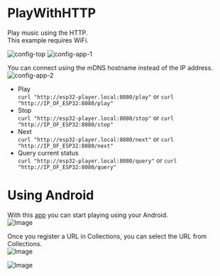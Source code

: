# PlayWithHTTP

Play music using the HTTP.   
This example requires WiFi.   

![config-top](https://user-images.githubusercontent.com/6020549/213999270-4d38f93e-7130-4d35-939f-1f2b93746c28.jpg)
![config-app-1](https://user-images.githubusercontent.com/6020549/214173796-e36c5c53-13f0-4cac-87a9-579f6657a7f7.jpg)

You can connect using the mDNS hostname instead of the IP address.   
![config-app-2](https://user-images.githubusercontent.com/6020549/214173801-54c53ce0-15bd-4dba-8840-e39e9f645717.jpg)

- Play   
```curl "http://esp32-player.local:8080/play"``` or ```curl "http://IP_OF_ESP32:8080/play"```   
- Stop   
```curl "http://esp32-player.local:8080/stop"``` or ```curl "http://IP_OF_ESP32:8080/stop"```   
- Next   
```curl "http://esp32-player.local:8080/next"``` or ```curl "http://IP_OF_ESP32:8080/next"```   
- Query current status   
```curl "http://esp32-player.local:8080/query"``` or ```curl "http://IP_OF_ESP32:8080/query"```   

# Using Android
With this [app](https://play.google.com/store/apps/details?id=com.app.restclient) you can start playing using your Android.   
![Image](https://github.com/user-attachments/assets/8db268bd-82b2-4939-94b9-83bfe254c427)

Once you register a URL in Collections, you can select the URL from Collections.   
![Image](https://github.com/user-attachments/assets/c0a22237-509e-404c-80c8-b546fe88d43f)

![Image](https://github.com/user-attachments/assets/d26d8352-d15c-43ed-aa31-5522b7780a65)
